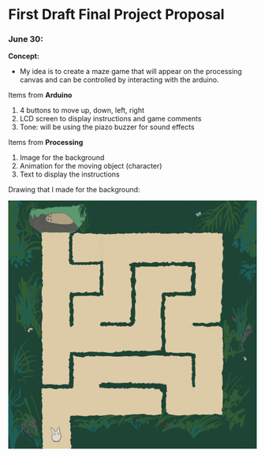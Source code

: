 # First Draft Final Project Proposal

### June 30:

**Concept:**
- My idea is to create a maze game that will appear on the processing canvas and can be controlled by interacting with the arduino.



Items from **Arduino**
1. 4 buttons to move up, down, left, right
2. LCD screen to display instructions and game comments
3. Tone: will be using the piazo buzzer for sound effects

Items from **Processing**
1. Image for the background
2. Animation for the moving object (character)
3. Text to display the instructions


Drawing that I made for the background: 

<img src="https://github.com/SalamaAlmheiri/introToIM/blob/main/finalProject/Maze%201.jpg" width=600 align=center> 
